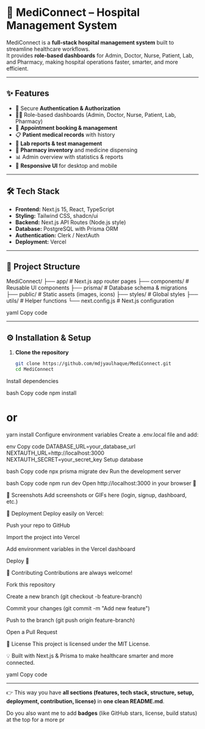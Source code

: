 # 🏥 MediConnect – Hospital Management System

MediConnect is a **full-stack hospital management system** built to streamline healthcare workflows.  
It provides **role-based dashboards** for Admin, Doctor, Nurse, Patient, Lab, and Pharmacy, making hospital operations faster, smarter, and more efficient.

---

## ✨ Features

- 🔑 Secure **Authentication & Authorization**
- 👨‍⚕️ Role-based dashboards (Admin, Doctor, Nurse, Patient, Lab, Pharmacy)
- 📅 **Appointment booking & management**
- 📋 **Patient medical records** with history
- 🧪 **Lab reports & test management**
- 💊 **Pharmacy inventory** and medicine dispensing
- 📊 Admin overview with statistics & reports
- 📱 **Responsive UI** for desktop and mobile

---

## 🛠 Tech Stack

- **Frontend:** Next.js 15, React, TypeScript  
- **Styling:** Tailwind CSS, shadcn/ui  
- **Backend:** Next.js API Routes (Node.js style)  
- **Database:** PostgreSQL with Prisma ORM  
- **Authentication:** Clerk / NextAuth  
- **Deployment:** Vercel  

---

## 📂 Project Structure

MediConnect/
├── app/ # Next.js app router pages
├── components/ # Reusable UI components
├── prisma/ # Database schema & migrations
├── public/ # Static assets (images, icons)
├── styles/ # Global styles
├── utils/ # Helper functions
└── next.config.js # Next.js configuration

yaml
Copy code

---

## ⚙️ Installation & Setup

1. **Clone the repository**
   ```bash
   git clone https://github.com/mdjyaulhaque/MediConnect.git
   cd MediConnect
Install dependencies

bash
Copy code
npm install
# or
yarn install
Configure environment variables
Create a .env.local file and add:

env
Copy code
DATABASE_URL=your_database_url
NEXTAUTH_URL=http://localhost:3000
NEXTAUTH_SECRET=your_secret_key
Setup database

bash
Copy code
npx prisma migrate dev
Run the development server

bash
Copy code
npm run dev
Open http://localhost:3000 in your browser 🚀

📸 Screenshots
Add screenshots or GIFs here (login, signup, dashboard, etc.)

🚀 Deployment
Deploy easily on Vercel:

Push your repo to GitHub

Import the project into Vercel

Add environment variables in the Vercel dashboard

Deploy 🎉

🤝 Contributing
Contributions are always welcome!

Fork this repository

Create a new branch (git checkout -b feature-branch)

Commit your changes (git commit -m "Add new feature")

Push to the branch (git push origin feature-branch)

Open a Pull Request

📜 License
This project is licensed under the MIT License.

💡 Built with Next.js & Prisma to make healthcare smarter and more connected.

yaml
Copy code

---

👉 This way you have **all sections (features, tech stack, structure, setup, deployment, contribution, license)** in **one clean README.md**.  

Do you also want me to add **badges** (like GitHub stars, license, build status) at the top for a more pr
